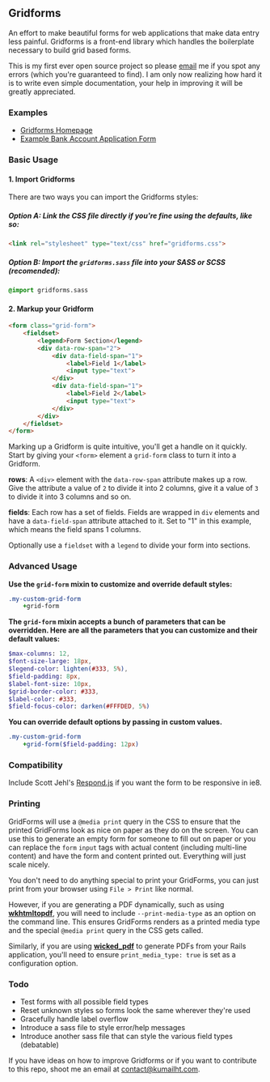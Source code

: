 ## Gridforms
An effort to make beautiful forms for web applications that make data entry less painful. Gridforms is a front-end library which handles the boilerplate necessary to build grid based forms.

This is my first ever open source project so please [email](mailto:contact@kumailht.com) me if you spot any errors (which you're guaranteed to find). I am only now realizing how hard it is to write even simple documentation, your help in improving it will be greatly appreciated.

### Examples
- [Gridforms Homepage](http://kumailht.com/gridforms)
- [Example Bank Account Application Form](http://kumailht.com/gridforms/example.html)

### Basic Usage

#### 1. Import Gridforms

There are two ways you can import the Gridforms styles:

##### Option A: Link the CSS file directly if you're fine using the defaults, like so:
  ```html
<link rel="stylesheet" type="text/css" href="gridforms.css">
```

##### Option B: Import the `gridforms.sass` file into your SASS or SCSS (recomended):
  ```css
@import gridforms.sass
```

#### 2. Markup your Gridform
```html
<form class="grid-form">
	<fieldset>
		<legend>Form Section</legend>
		<div data-row-span="2">
			<div data-field-span="1">
				<label>Field 1</label>
				<input type="text">
			</div>
			<div data-field-span="1">
				<label>Field 2</label>
				<input type="text">
			</div>
		</div>
	</fieldset>
</form>
```
Marking up a Gridform is quite intuitive, you'll get a handle on it quickly.
Start by giving your `<form>` element a `grid-form` class to turn it into a Gridform.

**rows**: A `<div>` element with the `data-row-span` attribute makes up a row. Give the attribute a value of `2` to divide it into 2 columns, give it a value of `3` to divide it into 3 columns and so on.

**fields**: Each row has a set of fields. Fields are wrapped in `div` elements and have a `data-field-span` attribute attached to it. Set to "1" in this example, which means the field spans 1 columns.

Optionally use a `fieldset` with a `legend` to divide your form into sections.

### Advanced Usage
**Use the `grid-form` mixin to customize and override default styles:**
```sass
.my-custom-grid-form
    +grid-form
```
**The `grid-form` mixin accepts a bunch of parameters that can be overridden. Here are all the parameters that you can customize and their default values:**
```sass
$max-columns: 12,
$font-size-large: 18px,
$legend-color: lighten(#333, 5%),
$field-padding: 8px,
$label-font-size: 10px,
$grid-border-color: #333,
$label-color: #333,
$field-focus-color: darken(#FFFDED, 5%)
```
**You can override default options by passing in custom values.**
```sass
.my-custom-grid-form
    +grid-form($field-padding: 12px)
```

### Compatibility
Include Scott Jehl's [Respond.js](https://github.com/scottjehl/Respond) if you want the form to be responsive in ie8.

### Printing
GridForms will use a `@media print` query in the CSS to ensure that the printed GridForms look as nice on paper as they do on the screen. You can use this to generate an empty form for someone to fill out on paper or you can replace the `form` `input` tags with actual content (including multi-line content) and have the form and content printed out. Everything will just scale nicely.

You don't need to do anything special to print your GridForms, you can just print from your browser using `File > Print` like normal.

However, if you are generating a PDF dynamically, such as using **[wkhtmltopdf](http://wkhtmltopdf.org/)**, you will need to include `--print-media-type` as an option on the command line. This ensures GridForms renders as a printed media type and the special `@media print` query in the CSS gets called.

Similarly, if you are using **[wicked_pdf](https://github.com/mileszs/wicked_pdf)** to generate PDFs from your Rails application, you'll need to ensure `print_media_type: true` is set as a configuration option.

### Todo

- Test forms with all possible field types
- Reset unknown styles so forms look the same wherever they're used
- Gracefully handle label overflow
- Introduce a sass file to style error/help messages
- Introduce another sass file that can style the various field types (debatable)

If you have ideas on how to improve Gridforms or if you want to contribute to this repo, shoot me an email at [contact@kumailht.com](mailto:contact@kumailht.com).
